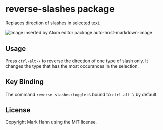 # reverse-slashes package

Replaces direction of slashes in selected text.

![Image inserted by Atom editor package auto-host-markdown-image](http://i.imgur.com/1JBUJjc.gif?delhash=j4iiVtMdThLpPlk)

## Usage

Press `ctrl-alt-\` to reverse the direction of one type of slash only.  It changes the type that has the most occurances in the selection.

## Key Binding

The command `reverse-slashes:toggle` is bound to `ctrl-alt-\` by default.

## License

Copyright Mark Hahn using the MIT license.
